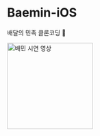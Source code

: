 # Baemin-iOS

배달의 민족 클론코딩 🍃<br>

<img width="200" alt="배민 시연 영상" src="https://user-images.githubusercontent.com/81167570/134284223-dc79a346-9579-4bf4-8587-993b04ac861c.gif">
